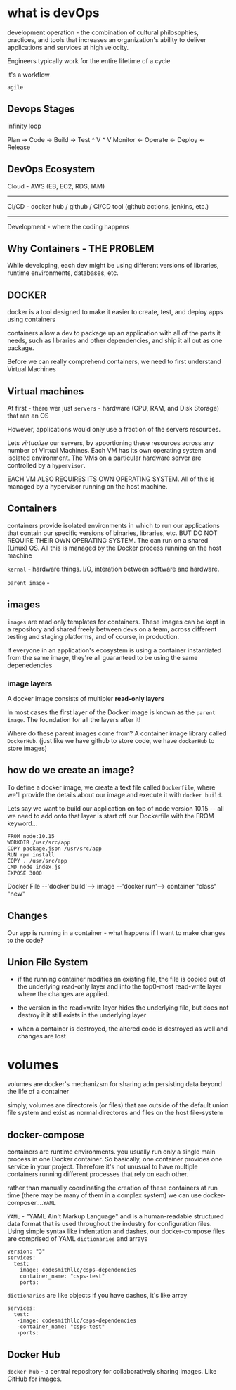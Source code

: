# what is devOps

development operation - the combination of cultural philosophies, practices, and tools that increases an organization's ability to deliver applications and services at high velocity.

Engineers typically work for the entire lifetime of a cycle

it's a workflow

`agile`

## Devops Stages

infinity loop

Plan -> Code -> Build -> Test
^ V
^ V
Monitor <- Operate <- Deploy <- Release

## DevOps Ecosystem

Cloud - AWS (EB, EC2, RDS, IAM)

---

CI/CD - docker hub / github / CI/CD tool (github actions, jenkins, etc.)

---

Development - where the coding happens

## Why Containers - THE PROBLEM

While developing, each dev might be using different versions of libraries, runtime environments, databases, etc.

## DOCKER

docker is a tool designed to make it easier to create, test, and deploy apps using containers

containers allow a dev to package up an application with all of the parts it needs, such as libraries and other dependencies, and ship it all out as one package.

Before we can really comprehend containers, we need to first understand Virtual Machines

## Virtual machines

At first - there wer just `servers` - hardware (CPU, RAM, and Disk Storage) that ran an OS

However, applications would only use a fraction of the servers resources.

Lets _virtualize_ our servers, by apportioning these resources across any number of Virtual Machines. Each VM has its own operating system and isolated environment. The VMs on a particular hardware server are controlled by a `hypervisor`.

EACH VM ALSO REQUIRES ITS OWN OPERATING SYSTEM. All of this is managed by a hypervisor running on the host machine.

## Containers

containers provide isolated environments in which to run our applications that contain our specific versions of binaries, libraries, etc. BUT DO NOT REQUIRE THEIR OWN OPERATING SYSTEM. The can run on a shared (Linux) OS. All this is managed by the Docker process running on the host machine

`kernal` - hardware things. I/O, interation between software and hardware.

`parent image` -

## images

`images` are read only templates for containers. These images can be kept in a repository and shared freely between devs on a team, across different testing and staging platforms, and of course, in production.

If everyone in an application's ecosystem is using a container instantiated from the same image, they're all guaranteed to be using the same depenedencies

### image layers

A docker image consists of multipler **read-only layers**

In most cases the first layer of the Docker image is known as the `parent image`. The foundation for all the layers after it!

Where do these parent images come from? A container image library called `DockerHub`. (just like we have github to store code, we have `dockerHub` to store images)

## how do we create an image?

To define a docker image, we create a text file called `Dockerfile`, where we'll provide the details about our image and execute it with `docker build`.

Lets say we want to build our application on top of node version 10.15 -- all we need to add onto that layer is start off our Dockerfile with the FROM keyword...

```
FROM node:10.15
WORKDIR /usr/src/app
COPY package.json /usr/src/app
RUN rpm install
COPY . /usr/src/app
CMD node index.js
EXPOSE 3000
```

Docker File --'docker build'--> image --'docker run'--> container
"class" "new"

## Changes

Our app is running in a container - what happens if I want to make changes to the code?

## Union File System

- if the running container modifies an existing file, the file is copied out of the underlying read-only layer and into the top0-most read-write layer where the changes are applied.

- the version in the read=write layer hides the underlying file, but does not destroy it it still exists in the underlying layer

- when a container is destroyed, the altered code is destroyed as well and changes are lost

# volumes

volumes are docker's mechanizsm for sharing adn persisting data beyond the life of a container

simply, volumes are directoreis (or files) that are outside of the default union file system and exist as normal directores and files on the host file-system

## docker-compose

containers are runtime environments. you usually run only a single main process in one Docker container. So basically, one container provides one service in your project. Therefore it's not unusual to have multiple containers running different processes that rely on each other.

rather than manually coordinating the creation of these containers at run time (there may be many of them in a complex system) we can use docker-composer....`YAML`

`YAML` - "YAML Ain't Markup Language" and is a human-readable structured data format that is used throughout the industry for configuration files. Using simple syntax like indentation and dashes, our docker-compose files are comprised of YAML `dictionaries` and arrays

```
version: "3"
services:
  test:
    image: codesmithllc/csps-dependencies
    container_name: "csps-test"
    ports:
```

`dictionaries` are like objects
if you have dashes, it's like array

```
services:
  test:
   -image: codesmithllc/csps-dependencies
   -container_name: "csps-test"
   -ports:
```

## Docker Hub

`docker hub` - a central repository for collaboratively sharing images. Like GitHub for images.
